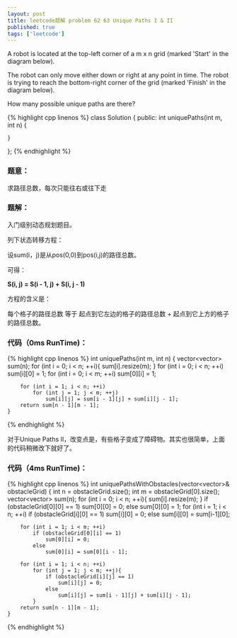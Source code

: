 ```yaml
---
layout: post
title: leetcode题解 problem 62 63 Unique Paths I & II
published: true
tags: ['leetcode']
---
```


A robot is located at the top-left corner of a m x n grid (marked 'Start' in the diagram below).

The robot can only move either down or right at any point in time. The robot is trying to reach the bottom-right corner of the grid (marked 'Finish' in the diagram below).

How many possible unique paths are there?

<!--more-->

{% highlight cpp linenos %}
class Solution {
public:
	int uniquePaths(int m, int n) {

    }
};
{% endhighlight %}


### 题意：

求路径总数，每次只能往右或往下走


### 题解：

入门级别动态规划题目。

列下状态转移方程：

设sum(i，j)是从pos(0,0)到pos(i,j)的路径总数。

可得：

**S(i, j) = S(i - 1, j) + S(i, j - 1)**

方程的含义是：

每个格子的路径总数 等于 起点到它左边的格子的路径总数 + 起点到它上方的格子的路径总数。


### 代码（0ms RunTime)：

{% highlight cpp linenos %}
	int uniquePaths(int m, int n) {
		vector<vector<int>> sum(n);
		for (int i = 0; i < n; ++i){
			sum[i].resize(m);
		}
		for (int i = 0; i < n; ++i)
			sum[i][0] = 1;
		for (int i = 0; i < m; ++i)
			sum[0][i] = 1;

		for (int i = 1; i < n; ++i)
			for (int j = 1; j < m; ++j)
				sum[i][j] = sum[i - 1][j] + sum[i][j - 1];
		return sum[n - 1][m - 1];
	}
{% endhighlight %}


对于Unique Paths II，改变点是，有些格子变成了障碍物。其实也很简单，上面的代码稍微改下就好了。

### 代码（4ms RunTime)：

{% highlight cpp linenos %}
	int uniquePathsWithObstacles(vector<vector<int>>& obstacleGrid) {
		int n = obstacleGrid.size();
		int m = obstacleGrid[0].size();
		vector<vector<int>> sum(n);
		for (int i = 0; i < n; ++i){
			sum[i].resize(m);
		}
		if (obstacleGrid[0][0] == 1)
			sum[0][0] = 0;
		else
			sum[0][0] = 1;
		for (int i = 1; i < n; ++i)
			if (obstacleGrid[i][0] == 1)
				sum[i][0] = 0;
			else
				sum[i][0] = sum[i-1][0];

		for (int i = 1; i < m; ++i)
			if (obstacleGrid[0][i] == 1)
				sum[0][i] = 0;
			else
				sum[0][i] = sum[0][i - 1];

		for (int i = 1; i < n; ++i)
			for (int j = 1; j < m; ++j){
				if (obstacleGrid[i][j] == 1)
					sum[i][j] = 0;
				else
					sum[i][j] = sum[i - 1][j] + sum[i][j - 1];
			}
		return sum[n - 1][m - 1];
	}
{% endhighlight %}

